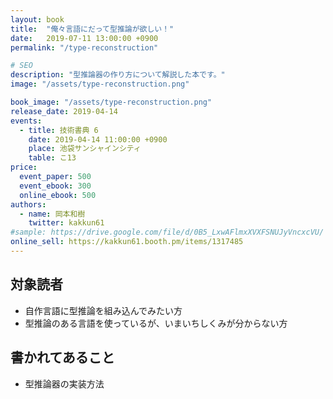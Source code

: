 ```yaml
---
layout: book
title:  "俺々言語にだって型推論が欲しい！"
date:   2019-07-11 13:00:00 +0900
permalink: "/type-reconstruction"

# SEO
description: "型推論器の作り方について解説した本です。"
image: "/assets/type-reconstruction.png"

book_image: "/assets/type-reconstruction.png"
release_date: 2019-04-14
events:
  - title: 技術書典 6
    date: 2019-04-14 11:00:00 +0900
    place: 池袋サンシャインシティ
    table: こ13
price:
  event_paper: 500
  event_ebook: 300
  online_ebook: 500
authors: 
  - name: 岡本和樹
    twitter: kakkun61
#sample: https://drive.google.com/file/d/0B5_LxwAFlmxXVXFSNUJyVncxcVU/
online_sell: https://kakkun61.booth.pm/items/1317485
---
```

<h2>対象読者</h2>
<ul>
  <li>⾃作⾔語に型推論を組み込んでみたい⽅</li>
  <li>型推論のある⾔語を使っているが、いまいちしくみが分からない⽅</li>
</ul>

<h2>書かれてあること</h2>
<ul>
  <li>型推論器の実装⽅法</li>
</ul>
